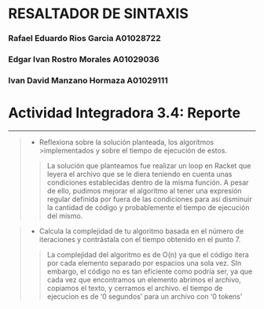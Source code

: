 # RESALTADOR DE SINTAXIS
 ### Rafael Eduardo Rios Garcia A01028722
 ### Edgar Ivan Rostro Morales A01029036
 ### Ivan David Manzano Hormaza A01029111
 
 # Actividad Integradora 3.4: Reporte
  
 ***
   
 > - Reflexiona sobre la solución planteada, los algoritmos >implementados y sobre el tiempo de ejecución de estos.
 >>La solución que planteamos fue realizar un loop en Racket que leyera el archivo que se le diera teniendo en cuenta unas condiciones establecidas dentro de la misma función. A pesar de  ello, pudimos mejorar el algoritmo al tener una expresión regular  definida por fuera de las condiciones para así disminuir la  cantidad de código y probablemente el tiempo de ejecución del  mismo.
  
 > - Calcula la complejidad de tu algoritmo basada en el número de iteraciones y contrástala con el tiempo obtenido en el punto 7.
 >>La complejidad del algoritmo es de O(n) ya que el código itera por cada elemento separado por espacios una sola vez. SIn  embargo, el código no es tan eficiente como podría ser, ya que  cada vez que encontramos un elemento abrimos el archivo, copiamos el texto, y cerramos el archivo.
 >>el tiempo de ejecucion es de ‘0 segundos’ para un archivo con ‘0  tokens’
